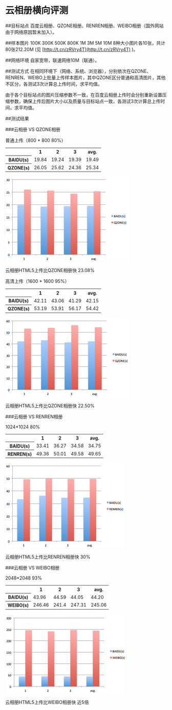云相册横向评测
==============

##目标站点
百度云相册、QZONE相册、RENREN相册、WEIBO相册（国外网站由于网络原因暂未加入）。

##样本图片
100K 300K 500K 800K 1M 3M 5M 10M 8种大小图片各10张，共计80张212.20M (见 [http://t.cn/zRVry4T](http://t.cn/zRVry4T) )。

##网络环境
自家宽带，联速网络10M（联通）。

##测试方式
在相同环境下（网络、系统、浏览器），分别依次在QZONE、RENREN、WEIBO上批量上传样本图片，其中QZONE区分普通和高清图片，其他不区分，各测试3次计算总上传时间，求平均值。

由于各个目标站点的图片压缩参数不一致，在百度云相册上传时会分别重新设置压缩参数，确保上传后图片大小以及质量与目标站点一致，各测试3次计算总上传时间，求平均值。

##测试结果

###云相册 VS QZONE相册

普通上传（800 * 800 80%）

<table>
    <tr>
        <th></th><th>1</th><th>2</th><th>3</th><th>avg.</th>
    </tr>
    <tr>
        <th>BAIDU(s)</th><td>19.84</td><td>19.24</td><td>19.39</td><td>19.49</td>
    </tr>
    <tr>
        <th>QZONE(s)</th><td>26.05</td><td>25.62</td><td>24.36</td><td>25.34</td>
    </tr>
</table>

![bvq1.png](bvq1.png)

云相册HTML5上传比QZONE相册快 23.08%

高清上传（1600 * 1600 95%）

<table>
    <tr>
        <th></th><th>1</th><th>2</th><th>3</th><th>avg.</th>
    </tr>
    <tr>
        <th>BAIDU(s)</th><td>42.11</td><td>43.06</td><td>41.29</td><td>42.15</td>
    </tr>
    <tr>
        <th>QZONE(s)</th><td>53.19</td><td>53.91</td><td>56.17</td><td>54.42</td>
    </tr>
</table>

![bvq2.png](bvq2.png)

云相册HTML5上传比QZONE相册快 22.50%

###云相册 VS RENREN相册

1024*1024 80%

<table>
    <tr>
        <th></th><th>1</th><th>2</th><th>3</th><th>avg.</th>
    </tr>
    <tr>
        <th>BAIDU(s)</th><td>33.41</td><td>36.27</td><td>34.58</td><td>34.75</td>
    </tr>
    <tr>
        <th>RENREN(s)</th><td>49.36</td><td>50.01</td><td>49.58</td><td>49.65 </td>
    </tr>
</table>

![bvr.png](bvr.png)

云相册HTML5上传比RENREN相册快 30%

###云相册 VS WEIBO相册

2048*2048 93%

<table>
    <tr>
        <th></th><th>1</th><th>2</th><th>3</th><th>avg.</th>
    </tr>
    <tr>
        <th>BAIDU(s)</th><td>43.96</td><td>44.59</td><td>44.05</td><td>44.20</td>
    </tr>
    <tr>
        <th>WEIBO(s)</th><td>246.46</td><td>241.4</td><td>247.31</td><td>245.06</td>
    </tr>
</table>

![bvw.png](bvw.png)

云相册HTML5上传比WEIBO相册快 近5倍

